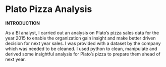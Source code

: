 # Plato Pizza Analysis
**INTRODUCTION**


As a BI analyst, I carried out an analysis on Plato’s pizza sales data for the year 2015 to enable the organization gain insight and make better driven decision for next year sales. I was provided with a dataset by the company which was needed to be cleaned. I used python to clean, manipulate and derived some insightful analysis for Plato’s pizza to prepare them ahead of next year.


